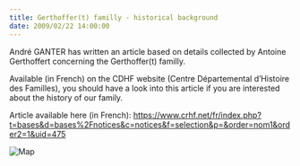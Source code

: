 ```yaml
---
title: Gerthoffer(t) familly - historical background
date: 2009/02/22 14:00:00
---
```

André GANTER has written an article based on details collected by Antoine Gerthoffert concerning the Gerthoffer(t) familly.

Available (in French) on the CDHF website (Centre Départemental d’Histoire des Familles),  you should have a look into this article if you are interested about the history of our family.

Article available here (in French): https://www.crhf.net/fr/index.php?t=bases&d=bases%2Fnotices&c=notices&f=selection&p=&order=nom1&order2=1&uid=475

![Map](images/2009-02-22/armoiriesgerthoffer.gif)
